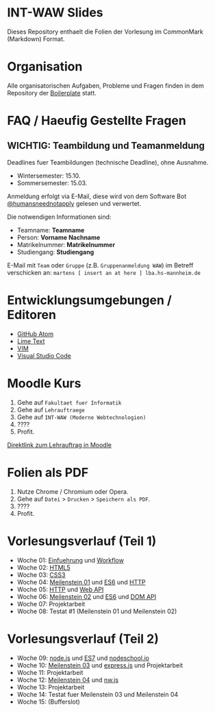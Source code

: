 
# INT-WAW Slides

Dieses Repository enthaelt die Folien der Vorlesung
im CommonMark (Markdown) Format.

# Organisation

Alle organisatorischen Aufgaben, Probleme und Fragen
finden in dem Repository der [Boilerplate](https://github.com/INT-WAW/Boilerplate/issues)
statt.

# FAQ / Haeufig Gestellte Fragen

## WICHTIG: Teambildung und Teamanmeldung

Deadlines fuer Teambildungen (technische Deadline), ohne Ausnahme.

- Wintersemester: 15.10.
- Sommersemester: 15.03.

Anmeldung erfolgt via E-Mail, diese wird von dem Software Bot
[@humansneednotapply](https://github.com/humansneednotapply)
gelesen und verwertet.

Die notwendigen Informationen sind:

- Teamname: **Teamname**
- Person: **Vorname Nachname**
- Matrikelnummer: **Matrikelnummer**
- Studiengang: **Studiengang**

E-Mail mit `Team` oder `Gruppe` (z.B. `Gruppenanmeldung WAW`) im Betreff verschicken an:
`martens [ insert an at here ] lba.hs-mannheim.de`


# Entwicklungsumgebungen / Editoren

- [GitHub Atom](https://atom.io)
- [Lime Text](http://limetext.com)
- [VIM](http://www.vim.org)
- [Visual Studio Code](https://code.visualstudio.com)

# Moodle Kurs

1. Gehe auf `Fakultaet fuer Informatik`
2. Gehe auf `Lehrauftraege`
3. Gehe auf `INT-WAW (Moderne Webtechnologien)`
4. ????
5. Profit.

[Direktlink zum Lehrauftrag in Moodle](http://moodle.hs-mannheim.de/enrol/index.php?id=1890)

# Folien als PDF

1. Nutze Chrome / Chromium oder Opera.
2. Gehe auf `Datei` > `Drucken` > `Speichern als PDF`.
3. ????
4. Profit.

# Vorlesungsverlauf (Teil 1)

- Woche 01: [Einfuehrung](./book/00-Einfuehrung.md) und [Workflow](./book/01-Workflow.md)
- Woche 02: [HTML5](./book/02-HTML5.md)
- Woche 03: [CSS3](./book/03-CSS3.md)
- Woche 04: [Meilenstein 01](./book/04-Meilenstein-01.md) und [ES6](./book/04-ES6.md) und [HTTP](./book/05-HTTP.md)
- Woche 05: [HTTP](./book/05-HTTP.md) und [Web API](./book/05-Web-API.md)
- Woche 06: [Meilenstein 02](./book/06-Meilenstein-02.md) und [ES6](./book/06-ES6.md) und [DOM API](./book/06-DOM-API.md)
- Woche 07: Projektarbeit
- Woche 08: Testat #1 (Meilenstein 01 und Meilenstein 02)

# Vorlesungsverlauf (Teil 2)

- Woche 09: [node.js](./book/09-NodeJS.md) und [ES7](./book/09-ES7.md) und [nodeschool.io](https://nodeschool.io)
- Woche 10: [Meilenstein 03](./book/10-Meilenstein-03.md) und [express.js](./book/10-ExpressJS.md) und Projektarbeit
- Woche 11: Projektarbeit
- Woche 12: [Meilenstein 04](./book/12-Meilenstein-04.md) und [nw.js](./book/12-nwJS.md)
- Woche 13: Projektarbeit
- Woche 14: Testat fuer Meilenstein 03 und Meilenstein 04
- Woche 15: (Bufferslot)


